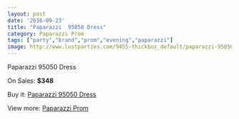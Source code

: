 ```yaml
---
layout: post
date: '2016-09-23'
title: "Paparazzi  95050 Dress"
category: Paparazzi Prom
tags: ["party","brand","prom","evening","paparazzi"]
image: http://www.lustparties.com/9455-thickbox_default/paparazzi-95050-dress.jpg
---
```

Paparazzi  95050 Dress

On Sales: **$348**
<a href="https://www.lustparties.com/en/paparazzi-prom/3291-paparazzi-95050-dress.html"><amp-img layout="responsive" width="600" height="600" src="//www.lustparties.com/9455-thickbox_default/paparazzi-95050-dress.jpg" alt="Paparazzi  95050 Dress 0" /></a>
<a href="https://www.lustparties.com/en/paparazzi-prom/3291-paparazzi-95050-dress.html"><amp-img layout="responsive" width="600" height="600" src="//www.lustparties.com/9456-thickbox_default/paparazzi-95050-dress.jpg" alt="Paparazzi  95050 Dress 1" /></a>
<a href="https://www.lustparties.com/en/paparazzi-prom/3291-paparazzi-95050-dress.html"><amp-img layout="responsive" width="600" height="600" src="//www.lustparties.com/9457-thickbox_default/paparazzi-95050-dress.jpg" alt="Paparazzi  95050 Dress 2" /></a>
<a href="https://www.lustparties.com/en/paparazzi-prom/3291-paparazzi-95050-dress.html"><amp-img layout="responsive" width="600" height="600" src="//www.lustparties.com/9458-thickbox_default/paparazzi-95050-dress.jpg" alt="Paparazzi  95050 Dress 3" /></a>

Buy it: [Paparazzi  95050 Dress](https://www.lustparties.com/en/paparazzi-prom/3291-paparazzi-95050-dress.html "Paparazzi  95050 Dress")

View more: [Paparazzi Prom](https://www.lustparties.com/en/10-paparazzi-prom "Paparazzi Prom")